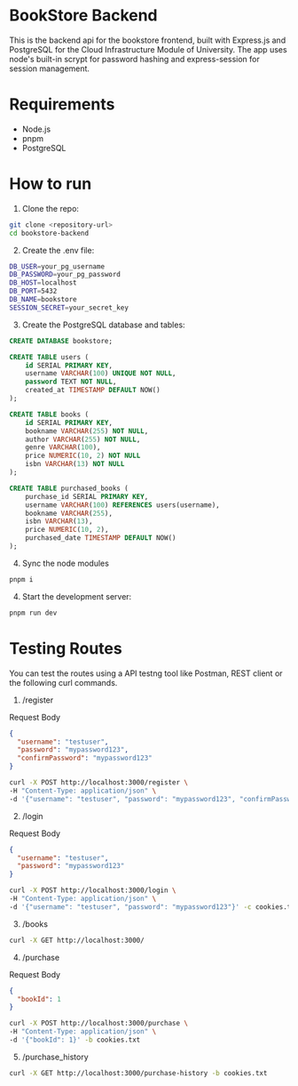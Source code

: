 # BookStore Backend

This is the backend api for the bookstore frontend, built with Express.js and PostgreSQL for the Cloud Infrastructure Module of University. The app uses node's built-in scrypt for password hashing and express-session for session management.

# Requirements

* Node.js
* pnpm
* PostgreSQL

# How to run

1. Clone the repo:

```bash
git clone <repository-url>
cd bookstore-backend
```

2. Create the .env file:

```bash
DB_USER=your_pg_username
DB_PASSWORD=your_pg_password
DB_HOST=localhost
DB_PORT=5432
DB_NAME=bookstore
SESSION_SECRET=your_secret_key
```

3. Create the PostgreSQL database and tables:

```sql
CREATE DATABASE bookstore;

CREATE TABLE users (
    id SERIAL PRIMARY KEY,
    username VARCHAR(100) UNIQUE NOT NULL,
    password TEXT NOT NULL,
    created_at TIMESTAMP DEFAULT NOW()
);

CREATE TABLE books (
    id SERIAL PRIMARY KEY,
    bookname VARCHAR(255) NOT NULL,
    author VARCHAR(255) NOT NULL,
    genre VARCHAR(100),
    price NUMERIC(10, 2) NOT NULL
    isbn VARCHAR(13) NOT NULL
);

CREATE TABLE purchased_books (
    purchase_id SERIAL PRIMARY KEY,
    username VARCHAR(100) REFERENCES users(username),
    bookname VARCHAR(255),
    isbn VARCHAR(13),
    price NUMERIC(10, 2),
    purchased_date TIMESTAMP DEFAULT NOW()
);
```

4. Sync the node modules

```bash
pnpm i
```

4. Start the development server:

```bash
pnpm run dev
```

# Testing Routes

You can test the routes using a API testng tool like Postman, REST client or the following curl commands.

1. /register

Request Body
```json
{
  "username": "testuser",
  "password": "mypassword123",
  "confirmPassword": "mypassword123"
}
```

```bash
curl -X POST http://localhost:3000/register \
-H "Content-Type: application/json" \
-d '{"username": "testuser", "password": "mypassword123", "confirmPassword": "mypassword123"}'
```

2. /login

Request Body
```json
{
  "username": "testuser",
  "password": "mypassword123"
}
```

```bash
curl -X POST http://localhost:3000/login \
-H "Content-Type: application/json" \
-d '{"username": "testuser", "password": "mypassword123"}' -c cookies.txt
```

3. /books

```bash
curl -X GET http://localhost:3000/
```

4. /purchase

Request Body
```json
{
  "bookId": 1
}
```

```bash
curl -X POST http://localhost:3000/purchase \
-H "Content-Type: application/json" \
-d '{"bookId": 1}' -b cookies.txt
```

5. /purchase_history

```bash
curl -X GET http://localhost:3000/purchase-history -b cookies.txt
```
